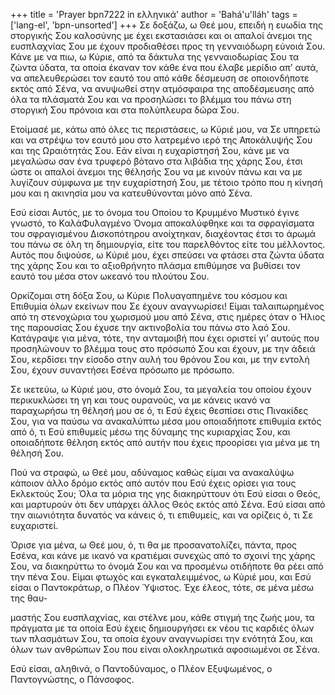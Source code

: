 +++
title = 'Prayer bpn7222 in ελληνικά'
author = 'Bahá'u'lláh'
tags = ['lang-el', 'bpn-unsorted']
+++
Σε δοξάζω, ω Θεέ µου, επειδή η ευωδία της στοργικής Σου καλοσύνης µε έχει εκστασιάσει και οι απαλοί άνεµοι της ευσπλαχνίας Σου µε έχουν προδιαθέσει προς τη γενναιόδωρη εύνοιά Σου. Κάνε µε να πιω, ω Κύριε, από τα δάκτυλα της γενναιοδωρίας Σου τα ζώντα ύδατα, τα οποία έκαναν τον κάθε ένα που έλαβε µερίδιο απ’ αυτά, να απελευθερώσει τον εαυτό του από κάθε δέσµευση σε οποιονδήποτε εκτός από Σένα, να ανυψωθεί στην ατµόσφαιρα της αποδέσµευσης από όλα τα πλάσµατά Σου και να προσηλώσει το βλέµµα του πάνω στη στοργική Σου πρόνοια και στα πολύπλευρα δώρα Σου.

Ετοίµασέ µε, κάτω από όλες τις περιστάσεις, ω Κύριέ µου, να Σε υπηρετώ και να στρέψω τον εαυτό µου στο λατρεµένο ιερό της Αποκάλυψής Σου και της Ωραιότητάς Σου. Εάν είναι η ευχαρίστησή Σου, κάνε µε να µεγαλώσω σαν ένα τρυφερό βότανο στα λιβάδια της χάρης Σου, έτσι ώστε οι απαλοί άνεµοι της θέλησής Σου να µε κινούν πάνω και να µε λυγίζουν σύµφωνα µε την ευχαρίστησή Σου, µε τέτοιο τρόπο που η κίνησή µου και η ακινησία µου να κατευθύνονται µόνο από Σένα.

Εσύ είσαι Αυτός, µε το όνοµα του Οποίου το Κρυµµένο Μυστικό έγινε γνωστό, το ΚαλάΦυλαγµένο Όνοµα αποκαλύφθηκε και τα σφραγίσµατα του σφραγισµένου ∆ισκοπότηρου ανοίχτηκαν, διαχέοντας έτσι το άρωµά του πάνω σε όλη τη δηµιουργία, είτε του παρελθόντος είτε του µέλλοντος. Αυτός που διψούσε, ω Κύριέ µου, έχει σπεύσει να φτάσει στα ζώντα ύδατα της χάρης Σου και το αξιοθρήνητο πλάσµα επιθύµησε να βυθίσει τον εαυτό του µέσα στον ωκεανό του πλούτου Σου.

Ορκίζοµαι στη δόξα Σου, ω Κύριε Πολυαγαπηµένε του κόσµου και Επιθυµία όλων εκείνων που Σε έχουν αναγνωρίσει! Είµαι ταλαιπωρηµένος από τη στενοχώρια του χωρισµού µου από Σένα, στις ηµέρες όταν ο Ήλιος της παρουσίας Σου έχυσε την ακτινοβολία του πάνω στο λαό Σου. Κατάγραψε για µένα, τότε, την ανταµοιβή που έχει οριστεί γι’ αυτούς που προσηλώνουν το βλέµµα τους στο πρόσωπό Σου και έχουν, µε την άδειά Σου, κερδίσει την είσοδο στην αυλή του θρόνου Σου και, µε την εντολή Σου, έχουν συναντήσει Εσένα πρόσωπο µε πρόσωπο.

Σε ικετεύω, ω Κύριέ µου, στο όνοµά Σου, τα µεγαλεία του οποίου έχουν περικυκλώσει τη γη και τους ουρανούς, να µε κάνεις ικανό να παραχωρήσω τη θέλησή µου σε ό, τι Εσύ έχεις θεσπίσει στις Πινακίδες Σου, για να παύσω να ανακαλύπτω µέσα µου οποιαδήποτε επιθυµία εκτός από ό, τι Εσύ επιθυµείς µέσω της δύναµης της κυριαρχίας Σου, και οποιαδήποτε θέληση εκτός από αυτήν που έχεις προορίσει για µένα µε τη θέλησή Σου.

Πού να στραφώ, ω Θεέ µου, αδύναµος καθώς είµαι να ανακαλύψω κάποιον άλλο δρόµο εκτός από αυτόν που Εσύ έχεις ορίσει για τους Εκλεκτούς Σου; Όλα τα µόρια της γης διακηρύττουν ότι Εσύ είσαι ο Θεός, και µαρτυρούν ότι δεν υπάρχει άλλος Θεός εκτός από Σένα. Εσύ είσαι από την αιωνιότητα δυνατός να κάνεις ό, τι επιθυµείς, και να ορίζεις ό, τι Σε ευχαριστεί.

Όρισε για µένα, ω Θεέ µου, ό, τι θα µε προσανατολίζει, πάντα, προς Εσένα, και κάνε µε ικανό να κρατιέµαι συνεχώς από το σχοινί της χάρης Σου, να διακηρύττω το όνοµά Σου και να προσµένω οτιδήποτε θα ρέει από την πένα Σου. Είµαι φτωχός και εγκαταλειµµένος, ω Κύριέ µου, και Εσύ είσαι ο Παντοκράτωρ, ο Πλέον Ύψιστος. Έχε έλεος, τότε, σε µένα µέσω της θαυ-

µαστής Σου ευσπλαχνίας, και στέλνε µου, κάθε στιγµή της ζωής µου, τα πράγµατα µε τα οποία Εσύ έχεις δηµιουργήσει εκ νέου τις καρδιές όλων των πλασµάτων Σου, τα οποία έχουν αναγνωρίσει την ενότητά Σου, και όλων των ανθρώπων Σου που είναι ολοκληρωτικά αφοσιωµένοι σε Σένα.

Εσύ είσαι, αληθινά, ο Παντοδύναµος, ο Πλέον Εξυψωµένος, ο Παντογνώστης, ο Πάνσοφος.
